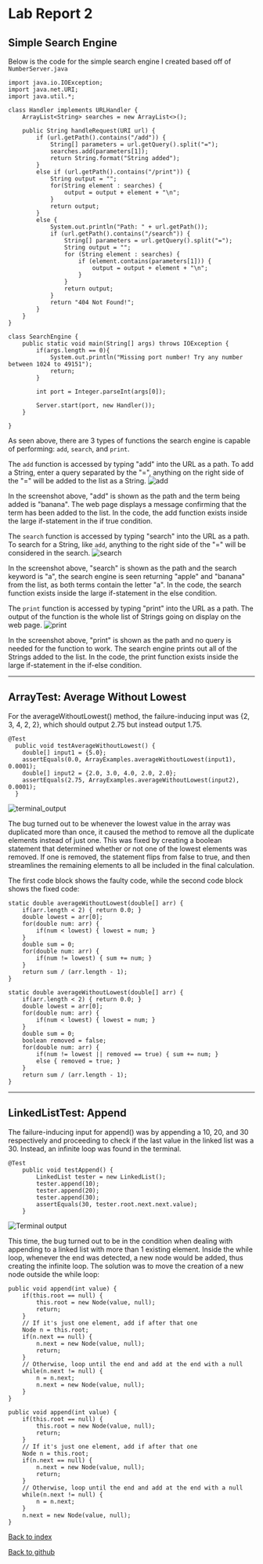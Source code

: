# Lab Report 2
## Simple Search Engine
Below is the code for the simple search engine I created based off of `NumberServer.java`
```
import java.io.IOException;
import java.net.URI;
import java.util.*;

class Handler implements URLHandler {
    ArrayList<String> searches = new ArrayList<>();

    public String handleRequest(URI url) {
        if (url.getPath().contains("/add")) {
            String[] parameters = url.getQuery().split("=");
            searches.add(parameters[1]);
            return String.format("String added");
        }
        else if (url.getPath().contains("/print")) {
            String output = "";
            for(String element : searches) {
                output = output + element + "\n";
            }
            return output;
        }
        else {
            System.out.println("Path: " + url.getPath());
            if (url.getPath().contains("/search")) {
                String[] parameters = url.getQuery().split("=");
                String output = "";
                for (String element : searches) {
                    if (element.contains(parameters[1])) {
                        output = output + element + "\n";
                    }
                }
                return output;
            }
            return "404 Not Found!";
        }
    }
}

class SearchEngine {
    public static void main(String[] args) throws IOException {
        if(args.length == 0){
            System.out.println("Missing port number! Try any number between 1024 to 49151");
            return;
        }

        int port = Integer.parseInt(args[0]);

        Server.start(port, new Handler());
    }
    
}
```
As seen above, there are 3 types of functions the search engine is capable of performing: `add`, `search`, and `print`.

The `add` function is accessed by typing "add" into the URL as a path. To add a String, enter a query separated by the "=", anything on the right side of the "=" will be added to the list as a String.
![add](Screenshots\SearchEngine_add.png)

In the screenshot above, "add" is shown as the path and the term being added is "banana". The web page displays a message confirming that the term has been added to the list. In the code, the add function exists inside the large if-statement in the if true condition.

The `search` function is accessed by typing "search" into the URL as a path. To search for a String, like `add`, anything to the right side of the "=" will be considered in the search.
![search](Screenshots\SearchEngine_search.png)

In the screenshot above, "search" is shown as the path and the search keyword is "a", the search engine is seen returning "apple" and "banana" from the list, as both terms contain the letter "a". In the code, the search function exists inside the large if-statement in the else condition.

The `print` function is accessed by typing "print" into the URL as a path. The output of the function is the whole list of Strings going on display on the web page.
![print](Screenshots\SearchEngine_print.png)

In the screenshot above, "print" is shown as the path and no query is needed for the function to work. The search engine prints out all of the Strings added to the list. In the code, the print function exists inside the large if-statement in the if-else condition.
***
## ArrayTest: Average Without Lowest
For the averageWithoutLowest() method, the failure-inducing input was {2, 3, 4, 2, 2}, which should output 2.75 but instead output 1.75.
```
@Test
  public void testAverageWithoutLowest() {
    double[] input1 = {5.0};
    assertEquals(0.0, ArrayExamples.averageWithoutLowest(input1), 0.0001);
    double[] input2 = {2.0, 3.0, 4.0, 2.0, 2.0};
    assertEquals(2.75, ArrayExamples.averageWithoutLowest(input2), 0.0001);
  }
```
![terminal_output](Screenshots\ArrayTest_Fail.png)

The bug turned out to be whenever the lowest value in the array was duplicated more than once, it caused the method to remove all the duplicate elements instead of just one. This was fixed by creating a boolean statement that determined whether or not one of the lowest elements was removed. If one is removed, the statement flips from false to true, and then streamlines the remaining elements to all be included in the final calculation.

The first code block shows the faulty code, while the second code block shows the fixed code:
```
static double averageWithoutLowest(double[] arr) {
    if(arr.length < 2) { return 0.0; }
    double lowest = arr[0];
    for(double num: arr) {
        if(num < lowest) { lowest = num; }
    }
    double sum = 0;
    for(double num: arr) {
        if(num != lowest) { sum += num; }
    }
    return sum / (arr.length - 1);
}
```
```
static double averageWithoutLowest(double[] arr) {
    if(arr.length < 2) { return 0.0; }
    double lowest = arr[0];
    for(double num: arr) {
        if(num < lowest) { lowest = num; }
    }
    double sum = 0;
    boolean removed = false;
    for(double num: arr) {
        if(num != lowest || removed == true) { sum += num; }
        else { removed = true; }
    }
    return sum / (arr.length - 1);
}
```
***
## LinkedListTest: Append
The failure-inducing input for append() was by appending a 10, 20, and 30 respectively and proceeding to check if the last value in the linked list was a 30. Instead, an infinite loop was found in the terminal.
```
@Test
    public void testAppend() {
        LinkedList tester = new LinkedList();
        tester.append(10);
        tester.append(20);
        tester.append(30);
        assertEquals(30, tester.root.next.next.value);
    }
```
![Terminal output](Screenshots\LinkedListTest_Fail.png)

This time, the bug turned out to be in the condition when dealing with appending to a linked list with more than 1 existing element. Inside the while loop, whenever the end was detected, a new node would be added, thus creating the infinite loop. The solution was to move the creation of a new node outside the while loop:
```
public void append(int value) {
    if(this.root == null) {
        this.root = new Node(value, null);
        return;
    }
    // If it's just one element, add if after that one
    Node n = this.root;
    if(n.next == null) {
        n.next = new Node(value, null);
        return;
    }
    // Otherwise, loop until the end and add at the end with a null
    while(n.next != null) {
        n = n.next;
        n.next = new Node(value, null);
    }
}
```
```
public void append(int value) {
    if(this.root == null) {
        this.root = new Node(value, null);
        return;
    }
    // If it's just one element, add if after that one
    Node n = this.root;
    if(n.next == null) {
        n.next = new Node(value, null);
        return;
    }
    // Otherwise, loop until the end and add at the end with a null
    while(n.next != null) {
        n = n.next;
    }
    n.next = new Node(value, null);
}
```
[Back to index](https://tankstar03.github.io/cse15l-lab-reports/)

[Back to github](https://github.com/Tankstar03/cse15l-lab-reports)